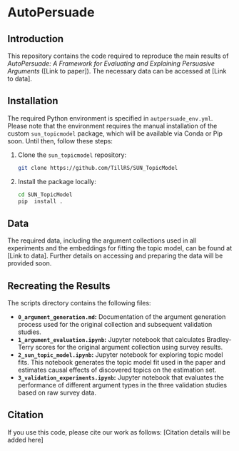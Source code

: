 # AutoPersuade

## Introduction 
This repository contains the code required to reproduce the main results of *AutoPersuade: A Framework for Evaluating and Explaining Persuasive Arguments* ([Link to paper]). The necessary data can be accessed at [Link to data].

## Installation
The required Python environment is specified in `autpersuade_env.yml`. Please note that the environment requires the manual installation of the custom `sun_topicmodel` package, which will be available via Conda or Pip soon. Until then, follow these steps:

1. Clone the `sun_topicmodel` repository:  
   ```bash
   git clone https://github.com/TillRS/SUN_TopicModel
   ```

2. Install the package locally:
    ```bash
    cd SUN_TopicModel
    pip  install .
    ```

## Data
The required data, including the argument collections used in all experiments and the embeddings for fitting the topic model, can be found at [Link to data]. Further details on accessing and preparing the data will be provided soon.

## Recreating the Results
The scripts directory contains the following files:
- **`0_argument_generation.md`:** Documentation of the argument generation process used for the original collection and subsequent validation studies.
- **`1_argument_evaluation.ipynb`:** Jupyter notebook that calculates Bradley-Terry scores for the original argument collection using survey results.
- **`2_sun_topic_model.ipynb`:** Jupyter notebook for exploring topic model fits. This notebook generates the topic model fit used in the paper and estimates causal effects of discovered topics on the estimation set.
- **`3_validation_experiments.ipynb`:**  Jupyter notebook that evaluates the performance of different argument types in the three validation studies based on raw survey data.

## Citation
If you use this code, please cite our work as follows:
[Citation details will be added here]
